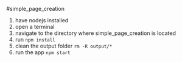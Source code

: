 #simple_page_creation

1. have nodejs installed
1. open a terminal
1. navigate to the directory where simple_page_creation is located
1. run `npm install`
1. clean the output folder `rm -R output/*`
1. run the app `npm start`